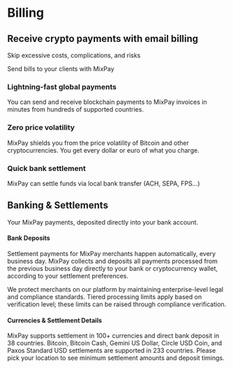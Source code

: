 # Billing

## Receive crypto payments with email billing

Skip excessive costs, complications, and risks

Send bills to your clients with MixPay

### Lightning-fast global payments

You can send and receive blockchain payments to MixPay invoices in minutes from hundreds of supported countries.

### Zero price volatility

MixPay shields you from the price volatility of Bitcoin and other cryptocurrencies. You get every dollar or euro of what you charge.

### Quick bank settlement

MixPay can settle funds via local bank transfer (ACH, SEPA, FPS...)

## Banking & Settlements

Your MixPay payments, deposited directly into your bank account.

#### Bank Deposits

Settlement payments for MixPay merchants happen automatically, every business day. MixPay collects and deposits all payments processed from the previous business day directly to your bank or cryptocurrency wallet, according to your settlement preferences.

We protect merchants on our platform by maintaining enterprise-level legal and compliance standards. Tiered processing limits apply based on verification level; these limits can be raised through compliance verification.

#### Currencies & Settlement Details

MixPay supports settlement in 100+ currencies and direct bank deposit in 38 countries. Bitcoin, Bitcoin Cash, Gemini US Dollar, Circle USD Coin, and Paxos Standard USD settlements are supported in 233 countries. Please pick your location to see minimum settlement amounts and deposit timings.
